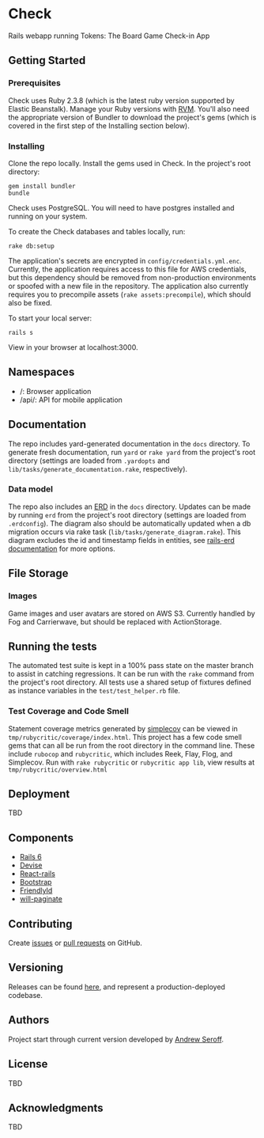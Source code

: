 # Check

Rails webapp running Tokens: The Board Game Check-in App

## Getting Started

### Prerequisites

Check uses Ruby 2.3.8 (which is the latest ruby version supported by Elastic Beanstalk). Manage your Ruby versions with [RVM](https://rvm.io/rvm/install). You'll also need the appropriate version of Bundler to download the project's gems (which is covered in the first step of the Installing section below).

### Installing

Clone the repo locally. Install the gems used in Check. In the project's root directory:

```
gem install bundler
bundle
```

Check uses PostgreSQL. You will need to have postgres installed and running on your system.

To create the Check databases and tables locally, run:

```
rake db:setup
```

The application's secrets are encrypted in `config/credentials.yml.enc`. Currently, the application requires access to this file for AWS credentials, but this dependency should be removed from non-production environments or spoofed with a new file in the repository. The application also currently requires you to precompile assets (`rake assets:precompile`), which should also be fixed.

To start your local server:

```
rails s
```

View in your browser at localhost:3000.

## Namespaces

- /: Browser application
- /api/: API for mobile application

## Documentation

The repo includes yard-generated documentation in the `docs` directory. To generate fresh documentation, run `yard` or `rake yard` from the project's root directory (settings are loaded from `.yardopts` and `lib/tasks/generate_documentation.rake`, respectively).

### Data model

The repo also includes an [ERD](https://github.com/aseroff/check/blob/master/docs/erd.pdf) in the `docs` directory. Updates can be made by running `erd` from the project's root directory (settings are loaded from `.erdconfig`). The diagram also should be automatically updated when a db migration occurs via rake task (`lib/tasks/generate_diagram.rake`). This diagram excludes the id and timestamp fields in entities, see [rails-erd documentation](https://voormedia.github.io/rails-erd/customise.html) for more options.

## File Storage

### Images

Game images and user avatars are stored on AWS S3. Currently handled by Fog and Carrierwave, but should be replaced with ActionStorage.

## Running the tests

The automated test suite is kept in a 100% pass state on the master branch to assist in catching regressions. It can be run with the `rake` command from the project's root directory. All tests use a shared setup of fixtures defined as instance variables in the `test/test_helper.rb` file. 

### Test Coverage and Code Smell

Statement coverage metrics generated by [simplecov](https://github.com/colszowka/simplecov) can be viewed in `tmp/rubycritic/coverage/index.html`. This project has a few code smell gems that can all be run from the root directory in the command line. These include `rubocop` and `rubycritic`, which includes Reek, Flay, Flog, and Simplecov. Run with `rake rubycritic` or `rubycritic app lib`, view results at `tmp/rubycritic/overview.html`

## Deployment

TBD

## Components

- [Rails 6](https://github.com/rails/rails)
- [Devise](https://github.com/plataformatec/devise)
- [React-rails](https://github.com/reactjs/react-rails)
- [Bootstrap](https://github.com/twbs/bootstrap-rubygem)
- [FriendlyId](https://github.com/norman/friendly_id)
- [will-paginate](https://github.com/mislav/will_paginate)

## Contributing

Create [issues](https://github.com/aseroff/check/issues) or [pull requests](https://github.com/aseroff/check/pulls) on GitHub.

## Versioning

Releases can be found [here](https://github.com/aseroff/check/releases), and represent a production-deployed codebase.

## Authors

Project start through current version developed by [Andrew Seroff](https://github.com/aseroff).

## License

TBD

## Acknowledgments

TBD
